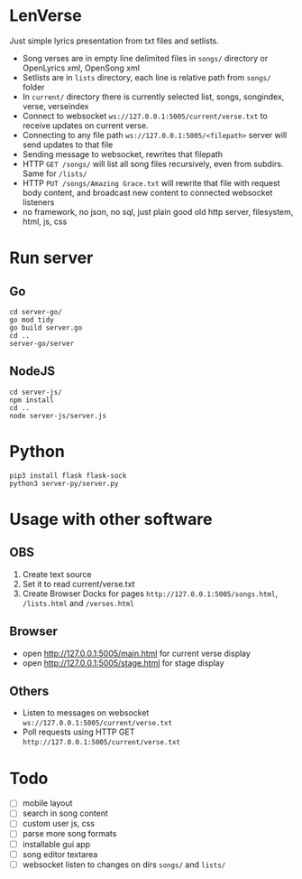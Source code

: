 # LenVerse

Just simple lyrics presentation from txt files and setlists.

- Song verses are in empty line delimited files in `songs/` directory or OpenLyrics xml, OpenSong xml
- Setlists are in `lists` directory, each line is relative path from `songs/` folder
- In `current/` directory there is currently selected list, songs, songindex, verse, verseindex
- Connect to websocket `ws://127.0.0.1:5005/current/verse.txt` to receive updates on current verse.
- Connecting to any file path `ws://127.0.0.1:5005/<filepath>` server will send updates to that file
- Sending message to websocket, rewrites that filepath
- HTTP `GET /songs/` will list all song files recursively, even from subdirs. Same for `/lists/`
- HTTP `PUT /songs/Amazing Grace.txt` will rewrite that file with request body content, and broadcast new content to connected websocket listeners
- no framework, no json, no sql, just plain good old http server, filesystem, html, js, css

# Run server

## Go

    cd server-go/
    go mod tidy
    go build server.go
    cd ..
    server-go/server

## NodeJS

    cd server-js/
    npm install
    cd ..
    node server-js/server.js
    
# Python
    
    pip3 install flask flask-sock
    python3 server-py/server.py

# Usage with other software

## OBS

1. Create text source
2. Set it to read current/verse.txt
3. Create Browser Docks for pages `http://127.0.0.1:5005/songs.html`, `/lists.html` and `/verses.html`

## Browser

- open http://127.0.0.1:5005/main.html for current verse display
- open http://127.0.0.1:5005/stage.html for stage display

## Others

- Listen to messages on websocket `ws://127.0.0.1:5005/current/verse.txt`
- Poll requests using HTTP GET `http://127.0.0.1:5005/current/verse.txt`

# Todo

- [ ] mobile layout
- [ ] search in song content
- [ ] custom user js, css
- [ ] parse more song formats
- [ ] installable gui app
- [ ] song editor textarea
- [ ] websocket listen to changes on dirs `songs/` and `lists/`
